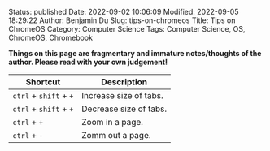Status: published
Date: 2022-09-02 10:06:09
Modified: 2022-09-05 18:29:22
Author: Benjamin Du
Slug: tips-on-chromeos
Title: Tips on ChromeOS
Category: Computer Science
Tags: Computer Science, OS, ChromeOS, Chromebook

**Things on this page are fragmentary and immature notes/thoughts of the author. Please read with your own judgement!**


| Shortcut               | Description             |
|------------------------|-------------------------|
| `ctrl` + `shift` + `+` | Increase size of tabs.  |
| `ctrl` + `shift` + `+` | Decrease size of tabs.  |
| `ctrl` + `+`           | Zoom in a page.         |
| `ctrl` + `-`           | Zomm out a page.        |
